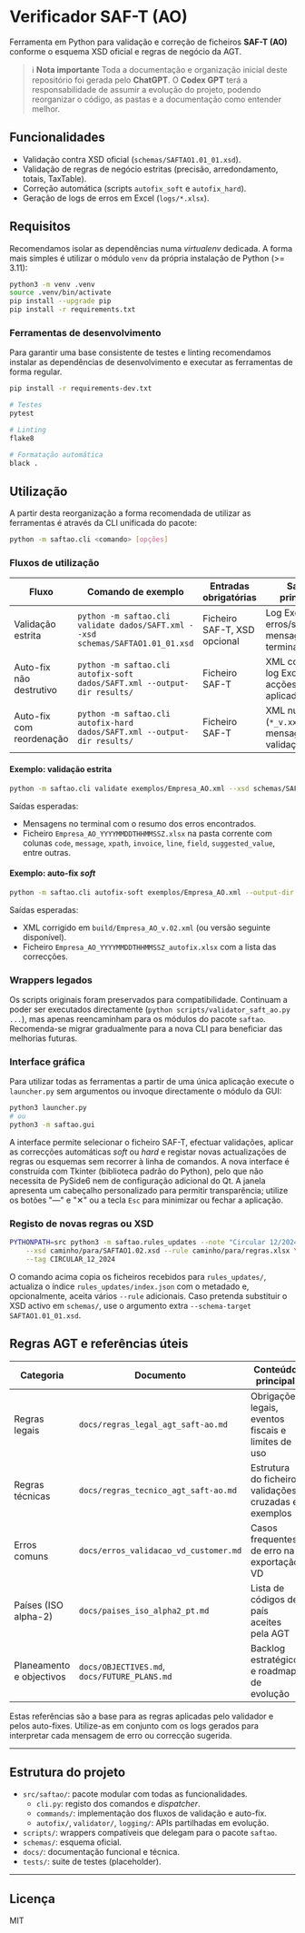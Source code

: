 # Verificador SAF-T (AO)

Ferramenta em Python para validação e correção de ficheiros **SAF-T (AO)**
conforme o esquema XSD oficial e regras de negócio da AGT.

> ℹ️ **Nota importante**
> Toda a documentação e organização inicial deste repositório foi gerada pelo
> **ChatGPT**. O **Codex GPT** terá a responsabilidade de assumir a evolução do
> projeto, podendo reorganizar o código, as pastas e a documentação como
> entender melhor.

## Funcionalidades
- Validação contra XSD oficial (`schemas/SAFTAO1.01_01.xsd`).
- Validação de regras de negócio estritas (precisão, arredondamento, totais,
  TaxTable).
- Correção automática (scripts `autofix_soft` e `autofix_hard`).
- Geração de logs de erros em Excel (`logs/*.xlsx`).

## Requisitos
Recomendamos isolar as dependências numa *virtualenv* dedicada. A forma mais
simples é utilizar o módulo `venv` da própria instalação de Python (>= 3.11):

```bash
python3 -m venv .venv
source .venv/bin/activate
pip install --upgrade pip
pip install -r requirements.txt
```

### Ferramentas de desenvolvimento

Para garantir uma base consistente de testes e linting recomendamos instalar as
dependências de desenvolvimento e executar as ferramentas de forma regular.

```bash
pip install -r requirements-dev.txt

# Testes
pytest

# Linting
flake8

# Formatação automática
black .
```

## Utilização

A partir desta reorganização a forma recomendada de utilizar as ferramentas é
através da CLI unificada do pacote:

```bash
python -m saftao.cli <comando> [opções]
```

### Fluxos de utilização

| Fluxo                        | Comando de exemplo                                                                 | Entradas obrigatórias        | Saídas principais                                        |
| ---------------------------- | ---------------------------------------------------------------------------------- | ---------------------------- | -------------------------------------------------------- |
| Validação estrita            | `python -m saftao.cli validate dados/SAFT.xml --xsd schemas/SAFTAO1.01_01.xsd`     | Ficheiro SAF-T, XSD opcional | Log Excel com erros/sugestões, mensagens no terminal     |
| Auto-fix não destrutivo      | `python -m saftao.cli autofix-soft dados/SAFT.xml --output-dir results/`           | Ficheiro SAF-T               | XML corrigido, log Excel com acções aplicadas            |
| Auto-fix com reordenação     | `python -m saftao.cli autofix-hard dados/SAFT.xml --output-dir results/`           | Ficheiro SAF-T               | XML numerado (`*_v.xx.xml`), mensagens de validação XSD  |

#### Exemplo: validação estrita

```bash
python -m saftao.cli validate exemplos/Empresa_AO.xml --xsd schemas/SAFTAO1.01_01.xsd
```

Saídas esperadas:

- Mensagens no terminal com o resumo dos erros encontrados.
- Ficheiro `Empresa_AO_YYYYMMDDTHHMMSSZ.xlsx` na pasta corrente com colunas
  `code`, `message`, `xpath`, `invoice`, `line`, `field`, `suggested_value`, entre outras.

#### Exemplo: auto-fix *soft*

```bash
python -m saftao.cli autofix-soft exemplos/Empresa_AO.xml --output-dir build/
```

Saídas esperadas:

- XML corrigido em `build/Empresa_AO_v.02.xml` (ou versão seguinte disponível).
- Ficheiro `Empresa_AO_YYYYMMDDTHHMMSSZ_autofix.xlsx` com a lista das correcções.

### Wrappers legados

Os scripts originais foram preservados para compatibilidade. Continuam a poder
ser executados directamente (`python scripts/validator_saft_ao.py ...`), mas
apenas reencaminham para os módulos do pacote `saftao`. Recomenda-se migrar
gradualmente para a nova CLI para beneficiar das melhorias futuras.

### Interface gráfica

Para utilizar todas as ferramentas a partir de uma única aplicação execute o
`launcher.py` sem argumentos ou invoque directamente o módulo da GUI:

```bash
python3 launcher.py
# ou
python3 -m saftao.gui
```

A interface permite selecionar o ficheiro SAF-T, efectuar validações, aplicar as
correcções automáticas *soft* ou *hard* e registar novas actualizações de regras
ou esquemas sem recorrer à linha de comandos. A nova interface é construída com
Tkinter (biblioteca padrão do Python), pelo que não necessita de PySide6 nem de
configuração adicional do Qt. A janela apresenta um cabeçalho personalizado para
permitir transparência; utilize os botões "—" e "✕" ou a tecla `Esc` para
minimizar ou fechar a aplicação.

### Registo de novas regras ou XSD
```bash
PYTHONPATH=src python3 -m saftao.rules_updates --note "Circular 12/2024" \
    --xsd caminho/para/SAFTAO1.02.xsd --rule caminho/para/regras.xlsx \
    --tag CIRCULAR_12_2024
```

O comando acima copia os ficheiros recebidos para `rules_updates/`, actualiza o
índice `rules_updates/index.json` com o metadado e, opcionalmente, aceita vários
`--rule` adicionais. Caso pretenda substituir o XSD activo em `schemas/`, use o
argumento extra `--schema-target SAFTAO1.01_01.xsd`.

## Regras AGT e referências úteis

| Categoria                   | Documento                                    | Conteúdo principal                                    |
| --------------------------- | -------------------------------------------- | ----------------------------------------------------- |
| Regras legais               | `docs/regras_legal_agt_saft-ao.md`           | Obrigações legais, eventos fiscais e limites de uso   |
| Regras técnicas             | `docs/regras_tecnico_agt_saft-ao.md`         | Estrutura do ficheiro, validações cruzadas e exemplos |
| Erros comuns                | `docs/erros_validacao_vd_customer.md`        | Casos frequentes de erro na exportação VD             |
| Países (ISO alpha-2)        | `docs/paises_iso_alpha2_pt.md`               | Lista de códigos de país aceites pela AGT             |
| Planeamento e objectivos    | `docs/OBJECTIVES.md`, `docs/FUTURE_PLANS.md` | Backlog estratégico e roadmap de evolução             |

Estas referências são a base para as regras aplicadas pelo validador e pelos
auto-fixes. Utilize-as em conjunto com os logs gerados para interpretar cada
mensagem de erro ou correcção sugerida.

---

## Estrutura do projeto
- `src/saftao/`: pacote modular com todas as funcionalidades.
  - `cli.py`: registo dos comandos e *dispatcher*.
  - `commands/`: implementação dos fluxos de validação e auto-fix.
  - `autofix/`, `validator/`, `logging/`: APIs partilhadas em evolução.
- `scripts/`: wrappers compatíveis que delegam para o pacote `saftao`.
- `schemas/`: esquema oficial.
- `docs/`: documentação funcional e técnica.
- `tests/`: suite de testes (placeholder).

---

## Licença
MIT
